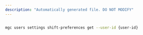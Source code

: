 ```yaml
---
description: "Automatically generated file. DO NOT MODIFY"
---
```


```bash

mgc users settings shift-preferences get --user-id {user-id}

```